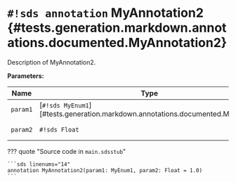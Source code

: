 # `#!sds annotation` MyAnnotation2 {#tests.generation.markdown.annotations.documented.MyAnnotation2}

Description of MyAnnotation2.

**Parameters:**

| Name | Type | Description | Default |
|------|------|-------------|---------|
| `param1` | [`#!sds MyEnum1`][#tests.generation.markdown.annotations.documented.MyEnum1] | Description of param1. | - |
| `param2` | `#!sds Float` | Description of param2. | `1.0` |

??? quote "Source code in `main.sdsstub`"

    ```sds linenums="14"
    annotation MyAnnotation2(param1: MyEnum1, param2: Float = 1.0)
    ```
